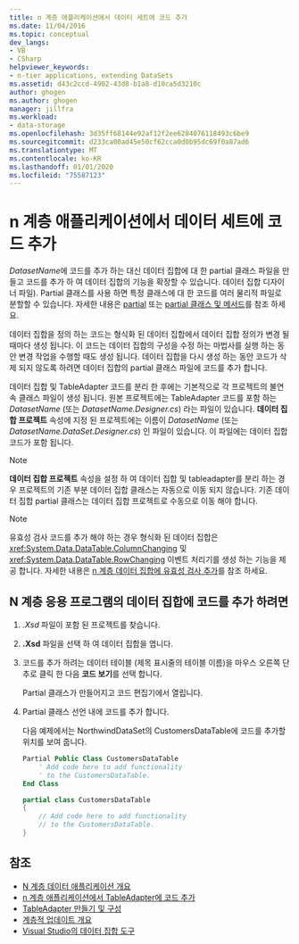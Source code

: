 ```yaml
---
title: n 계층 애플리케이션에서 데이터 세트에 코드 추가
ms.date: 11/04/2016
ms.topic: conceptual
dev_langs:
- VB
- CSharp
helpviewer_keywords:
- n-tier applications, extending DataSets
ms.assetid: d43c2ccd-4902-43d8-b1a8-d10ca5d3210c
author: ghogen
ms.author: ghogen
manager: jillfra
ms.workload:
- data-storage
ms.openlocfilehash: 3d35ff68144e92af12f2ee6284076118493c6be9
ms.sourcegitcommit: d233ca00ad45e50cf62cca0d0b95dc69f0a87ad6
ms.translationtype: MT
ms.contentlocale: ko-KR
ms.lasthandoff: 01/01/2020
ms.locfileid: "75587123"
---
```

# <a name="add-code-to-datasets-in-n-tier-applications"></a>n 계층 애플리케이션에서 데이터 세트에 코드 추가

*DatasetName*에 코드를 추가 하는 대신 데이터 집합에 대 한 partial 클래스 파일을 만들고 코드를 추가 하 여 데이터 집합의 기능을 확장할 수 있습니다. 데이터 집합 디자이너 파일). Partial 클래스를 사용 하면 특정 클래스에 대 한 코드를 여러 물리적 파일로 분할할 수 있습니다. 자세한 내용은 [partial](/dotnet/visual-basic/language-reference/modifiers/partial) 또는 [partial 클래스 및 메서드](/dotnet/csharp/programming-guide/classes-and-structs/partial-classes-and-methods)를 참조 하세요.

데이터 집합을 정의 하는 코드는 형식화 된 데이터 집합에서 데이터 집합 정의가 변경 될 때마다 생성 됩니다. 이 코드는 데이터 집합의 구성을 수정 하는 마법사를 실행 하는 동안 변경 작업을 수행할 때도 생성 됩니다. 데이터 집합을 다시 생성 하는 동안 코드가 삭제 되지 않도록 하려면 데이터 집합의 partial 클래스 파일에 코드를 추가 합니다.

데이터 집합 및 TableAdapter 코드를 분리 한 후에는 기본적으로 각 프로젝트의 불연속 클래스 파일이 생성 됩니다. 원본 프로젝트에는 TableAdapter 코드를 포함 하는 *DatasetName* (또는 *DatasetName.Designer.cs*) 라는 파일이 있습니다. **데이터 집합 프로젝트** 속성에 지정 된 프로젝트에는 이름이 *DatasetName* (또는 *DatasetName.DataSet.Designer.cs*) 인 파일이 있습니다. 이 파일에는 데이터 집합 코드가 포함 됩니다.

> [!NOTE]
> **데이터 집합 프로젝트** 속성을 설정 하 여 데이터 집합 및 tableadapter를 분리 하는 경우 프로젝트의 기존 부분 데이터 집합 클래스는 자동으로 이동 되지 않습니다. 기존 데이터 집합 partial 클래스는 데이터 집합 프로젝트로 수동으로 이동 해야 합니다.

> [!NOTE]
> 유효성 검사 코드를 추가 해야 하는 경우 형식화 된 데이터 집합은 <xref:System.Data.DataTable.ColumnChanging> 및 <xref:System.Data.DataTable.RowChanging> 이벤트 처리기를 생성 하는 기능을 제공 합니다. 자세한 내용은 [n 계층 데이터 집합에 유효성 검사 추가](../data-tools/add-validation-to-an-n-tier-dataset.md)를 참조 하세요.

## <a name="to-add-code-to-datasets-in-n-tier-applications"></a>N 계층 응용 프로그램의 데이터 집합에 코드를 추가 하려면

1. *.Xsd* 파일이 포함 된 프로젝트를 찾습니다.

2. **.Xsd** 파일을 선택 하 여 데이터 집합을 엽니다.

3. 코드를 추가 하려는 데이터 테이블 (제목 표시줄의 테이블 이름)을 마우스 오른쪽 단추로 클릭 한 다음 **코드 보기**를 선택 합니다.

     Partial 클래스가 만들어지고 코드 편집기에서 열립니다.

4. Partial 클래스 선언 내에 코드를 추가 합니다.

     다음 예제에서는 NorthwindDataSet의 CustomersDataTable에 코드를 추가할 위치를 보여 줍니다.

    ```vb
    Partial Public Class CustomersDataTable
        ' Add code here to add functionality
        ' to the CustomersDataTable.
    End Class
    ```

    ```csharp
    partial class CustomersDataTable
    {
        // Add code here to add functionality
        // to the CustomersDataTable.
    }
    ```

## <a name="see-also"></a>참조

- [N 계층 데이터 애플리케이션 개요](../data-tools/n-tier-data-applications-overview.md)
- [n 계층 애플리케이션에서 TableAdapter에 코드 추가](../data-tools/add-code-to-tableadapters-in-n-tier-applications.md)
- [TableAdapter 만들기 및 구성](create-and-configure-tableadapters.md)
- [계층적 업데이트 개요](hierarchical-update.md)
- [Visual Studio의 데이터 집합 도구](../data-tools/dataset-tools-in-visual-studio.md)
